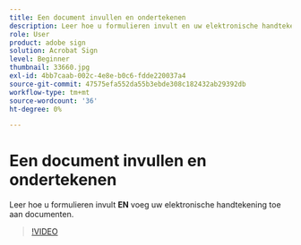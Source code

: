 ```yaml
---
title: Een document invullen en ondertekenen
description: Leer hoe u formulieren invult en uw elektronische handtekening toevoegt aan documenten
role: User
product: adobe sign
solution: Acrobat Sign
level: Beginner
thumbnail: 33660.jpg
exl-id: 4bb7caab-002c-4e8e-b0c6-fdde220037a4
source-git-commit: 47575efa552da55b3ebde308c182432ab29392db
workflow-type: tm+mt
source-wordcount: '36'
ht-degree: 0%

---
```


# Een document invullen en ondertekenen

Leer hoe u formulieren invult **EN** voeg uw elektronische handtekening toe aan documenten.

>[!VIDEO](https://video.tv.adobe.com/v/33660?hidetitle=true)
